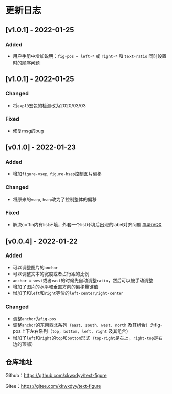 # 更新日志

## [v1.0.1] - 2022-01-25
### Added
- 用户手册中增加说明：`fig-pos = left-*` 或 `right-*` 和 `text-ratio` 同时设置时的顺序问题

## [v1.0.1] - 2022-01-25
### Changed
- 将`expl3`宏包的检测改为2020/03/03

### Fixed
- 修复msg的bug


## [v0.1.0] - 2022-01-23
### Added
- 增加`figure-vsep`, `figure-hsep`控制图片偏移

### Changed
- 将原来的`vsep`, `hsep`改为了控制整体的偏移


### Fixed

- 解决coffin内有list环境，外套一个list环境后出现的label对齐问题 [#I4RVQX](https://gitee.com/xkwxdyy/text-figure/issues/I4RVQX)

## [v0.0.4] - 2022-01-22

### Added

- 可以调整图片的`anchor`
- 可以调整文本的宽度或者占行距的比例
- `anchor = west`或者`east`的时候先自动调整`ratio`，然后可以被手动调整
- 增加了图片的水平和垂直方向的偏移量键值
- 增加了和`left`和`right`等价的`left-center`,`right-center`

### Changed

- 调整`anchor`为`fig-pos`
- 调整`anchor`的东南西北系列（`east, south, west, north` 及其组合）为fig-pos上下左右系列（`top, bottom, left, right` 及其组合）
- 增加了`left`和`right`的`top`和`bottom`形式（`top-right`是右上，`right-top`是右边的顶部）

## 仓库地址

Github：https://github.com/xkwxdyy/text-figure

Gitee：https://gitee.com/xkwxdyy/text-figure


